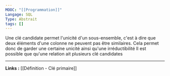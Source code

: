 ```yaml
---
MOOC: "[[Programmation]]"
Langage: SQL
Type: Abstrait
tags: []
---
```

Une clé candidate permet l'unicité d'un sous-ensemble, c'est à dire que deux éléments d'une colonne ne peuvent pas être similaires. Cela permet donc de garder une certaine unicité ainsi qu'une irréductibilité
Il est possible que qu'une relation ait plusieurs clé candidates

---
**Links :**
[[Définition - Clé primaire]]